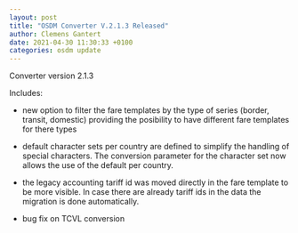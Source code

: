 ```yaml
---
layout: post
title: "OSDM Converter V.2.1.3 Released"
author: Clemens Gantert
date: 2021-04-30 11:30:33 +0100
categories: osdm update
---
```


Converter version 2.1.3

Includes: 
- new option to filter the fare templates by the type of series (border, transit, domestic) providing the posibility to have different fare templates for there types
- default character sets per country are defined to simplify the handling of special characters.  The conversion parameter for the character set now allows the use of the default per country.
- the legacy accounting tariff id was moved directly in the fare template to be more visible. In case there are already tariff ids in the data the migration is done automatically.

- bug fix on TCVL conversion
   